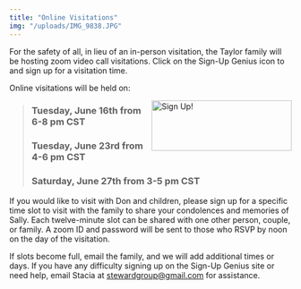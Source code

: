 ```yaml
---
title: "Online Visitations"
img: "/uploads/IMG_9838.JPG"
---
```


For the safety of all, in lieu of an in-person visitation, the Taylor family will be hosting zoom video call visitations. Click on the Sign-Up Genius icon to and sign up for a visitation time.

Online visitations will be held on: 

<a href="https://www.signupgenius.com/go/409094EA9AE2EA75-taylor" target="_blank"><img align="right" src="https://www.signupgenius.com/images/sign-up-now3.gif" width="150" height="90" border="0" alt="Sign Up!" style="width: 250px;"></a>

> ### **Tuesday, June 16th from 6-8 pm CST**  
> ### **Tuesday, June 23rd from 4-6 pm CST**  
> ### **Saturday, June 27th from 3-5 pm CST**  

If you would like to visit with Don and children, please sign up for a specific time slot to visit with the family to share your condolences and memories of Sally. Each twelve-minute slot can be shared with one other person, couple, or family. A zoom ID and password will be sent to those who RSVP by noon on the day of the visitation. 

If slots become full, email the family, and we will add additional times or days.  If you have any difficulty signing up on the Sign-Up Genius site or need help, email Stacia at stewardgroup@gmail.com for assistance.
